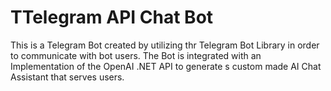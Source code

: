 # TTelegram API Chat Bot

This is a Telegram Bot created by utilizing thr Telegram Bot Library in order to communicate with bot users. The Bot is integrated with an Implementation of the OpenAI .NET API to generate s custom made AI Chat Assistant that serves users.
